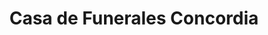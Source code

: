 ---
title: "Casa de Funerales Concordia"
url: /cochabamba/casa-de-funerales-concordia/
shop: directores de funerarias
---